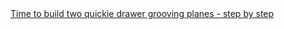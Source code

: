 <a href=" https://t.umblr.com/redirect?z=http%3A%2F%2Fwww.sawmillcreek.org%2Fshowthread.php%3F214301-Time-to-build-two-quickie-drawer-grooving-planes-step-by-step&amp;t=YTBmMWY0ODkzZTY3NzAzNTgwMzJkMTFmNGM2MWViOWRlMmE4N2E5MCxMVUhlVHg0bw%3D%3D&amp;b=t%3AqHVAHG4mRdaot7uHHBcIRA&amp;p=https%3A%2F%2Fweekendjoiner.com%2Fpost%2F77281180880%2Ftime-to-build-two-quickie-drawer-grooving-planes&amp;m=0">
                        Time to build two quickie drawer grooving planes - step by step                    </a>
